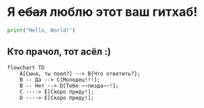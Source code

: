 # Я ~~ебал~~ люблю этот ваш гитхаб!


```python
print("Hello, World!")
```


## Кто прачол, тот асёл :)


```mermaid
flowchart TD
	A[Сына, ты поел?] --> B{Что ответить?};
	B -- Да --> C[Молодец!!!];
	B -- Нет --> D[Тебе ~~пизда~~!];
	C ----> E[Скоро приду!];
	D ----> E[Скоро приду!];
```

